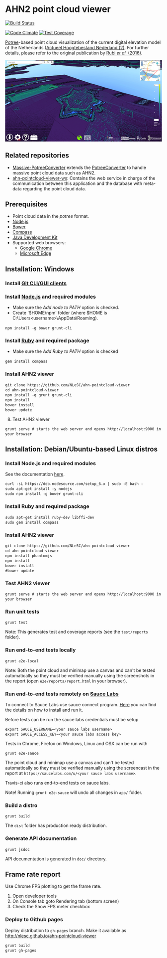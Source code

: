 AHN2 point cloud viewer
=====================

[![Build Status](https://travis-ci.org/NLeSC/ahn-pointcloud-viewer.svg)](https://travis-ci.org/NLeSC/ahn-pointcloud-viewer)

[![Code Climate](https://codeclimate.com/github/NLeSC/ahn-pointcloud-viewer/badges/gpa.svg)](https://codeclimate.com/github/NLeSC/ahn-pointcloud-viewer)
[![Test Coverage](https://codeclimate.com/github/NLeSC/ahn-pointcloud-viewer/badges/coverage.svg)](https://codeclimate.com/github/NLeSC/ahn-pointcloud-viewer/coverage)

[Potree](http://potree.org/)-based point cloud visualization of the current digital elevation model of the Netherlands ([Actueel Hoogtebestand Nederland (2)](http://www.ahn.nl/). For further details, please refer to the original publication by [Rubi _et al._ (2016)](http://resolver.tudelft.nl/uuid:0472e0d1-ec75-465a-840e-fd53d427c177).

![Willemstad in the AHN2 viewer](/doc/ahn2-screenshot.png "screenshot of ahn2 viewer showing willemstad")

Related repositories
--------------------

- [Massive-PotreeConverter](https://github.com/NLeSC/Massive-PotreeConverter) extends the [PotreeConverter](https://github.com/potree/PotreeConverter) to handle massive point cloud data such as AHN2.
- [ahn-pointcloud-viewer-ws](https://github.com/NLeSC/ahn-pointcloud-viewer-ws): Contains the web service in charge of the communication between this application and the database with meta-data regarding the point cloud data.


Prerequisites
-------------

* Point cloud data in the _potree_ format.
* [Node.js](http://nodejs.org/)
* [Bower](http://bower.io)
* [Compass](http://compass-style.org)
* [Java Development Kit](https://www.java.com/)
* Supported web browsers:
  * [Google Chrome](https://www.google.com/chrome/)
  * [Microsoft Edge](http://www.microsoft.com/en-us/windows/microsoft-edge)

Installation: Windows
---------------------

### Install [Git CLI/GUI clients](http://git-scm.com/downloads)

### Install [Node.js](http://nodejs.org/) and required modules

* Make sure the _Add node to PATH_ option is checked.
* Create '$HOME/npm' folder (where $HOME is C:\Users\<username>\AppData\Roaming).

`npm install -g bower grunt-cli`

### Install [Ruby](http://rubyinstaller.org/) and required package

* Make sure the _Add Ruby to PATH_ option is checked

`gem install compass`

### Install AHN2 viewer

```
git clone https://github.com/NLeSC/ahn-pointcloud-viewer
cd ahn-pointcloud-viewer
npm install -g grunt grunt-cli
npm install
bower install
bower update
```

8. Test AHN2 viewer

```
grunt serve # starts the web server and opens http://localhost:9000 in your browser
```


Installation: Debian/Ubuntu-based Linux distros
-----------------------------------------------

### Install Node.js and required modules

See the documentation [here](https://nodejs.org/en/download/package-manager/#debian-and-ubuntu-based-linux-distributions).

```
curl -sL https://deb.nodesource.com/setup_6.x | sudo -E bash -
sudo apt-get install -y nodejs
sudo npm install -g bower grunt-cli
```

### Install Ruby and required package

```
sudo apt-get install ruby-dev libffi-dev
sudo gem install compass
```

### Install AHN2 viewer

```
git clone https://github.com/NLeSC/ahn-pointcloud-viewer
cd ahn-pointcloud-viewer
npm install phantomjs
npm install
bower install
#bower update
```

### Test AHN2 viewer

```
grunt serve # starts the web server and opens http://localhost:9000 in your browser
```

### Run unit tests

```
grunt test
```

Note: This generates test and coverage reports (see the `test/reports` folder).

### Run end-to-end tests locally

```
grunt e2e-local
```

Note: Both the point cloud and minimap use a canvas and can't be tested automatically so they must be verified manually using the screenshots in the report (open `e2e/reports/report.html` in your browser).

### Run end-to-end tests remotely on [Sauce Labs](https://saucelabs.com/)

To connect to Sauce Labs use sauce connect program. [Here](https://docs.saucelabs.com/reference/sauce-connect/) you can find the details on how to install and run it.

Before tests can be run the sauce labs credentials must be setup

```
export SAUCE_USERNAME=<your sauce labs username>
export SAUCE_ACCESS_KEY=<your sauce labs access key>
```

Tests in Chrome, Firefox on Windows, Linux and OSX can be run with
```
grunt e2e-sauce
```

The point cloud and minimap use a canvas and can't be tested automatically so they must be verified manually using the screencast in the report at `https://saucelabs.com/u/<your sauce labs username>`.

Travis-ci also runs end-to-end tests on sauce labs.

Note! Running `grunt e2e-sauce` will undo all changes in `app/` folder.

### Build a distro

```
grunt build
```
The `dist` folder has production ready distribution.

### Generate API documentation

```
grunt jsdoc
```

API documentation is generated in `doc/` directory.

Frame rate report
----------------

Use Chrome FPS plotting to get the frame rate.
1. Open developer tools
2. On Console tab goto Rendering tab (bottom screen)
3. Check the Show FPS meter checkbox

### Deploy to Github pages

Deploy distribution to `gh-pages` branch.
Make it available as http://nlesc.github.io/ahn-pointcloud-viewer

```
grunt build
grunt gh-pages
```
